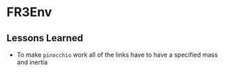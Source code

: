 # FR3Env

## Lessons Learned

- To make `pinocchio` work all of the links have to have a specified mass and inertia